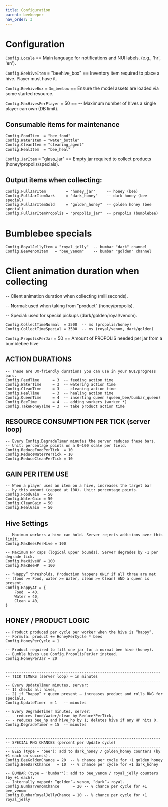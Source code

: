 ```yaml
---
title: Configuration
parent: beekeeper
nav_order: 3
---
```


# Configuration

`Config.Locale` == Main language for notifications and NUI labels. (e.g., 'hr', 'en').

`Config.BeehiveItem` = "beehive_box" == Inventory item required to place a hive. Player must have it.

`Config.BeehiveBox` = `3m_beebox`  == Ensure the model assets are loaded via some started resource.

`Config.MaxHivesPerPlayer` = 50 ==  -- Maximum number of hives a single player can own (DB limit).

## Consumable items for maintenance
```
Config.FoodItem  = "bee_food"
Config.WaterItem = "water_bottle"
Config.CleanItem = "cleaning_agent"
Config.HealItem  = "bee_heal"
```

`Config.JarItem` = "glass_jar"  == Empty jar required to collect products (honey/propolis/specials).

##  Output items when collecting:
```
Config.FullJarItem         = "honey_jar"     -- honey (bee)
Config.FullJarItemDark     = "dark_honey"    -- dark honey (bee special)
Config.FullJarItemGold     = "golden_honey"  -- golden honey (bee special)
Config.FullJarItemPropolis = "propolis_jar"  -- propolis (bumblebee)
```
# Bumblebee specials
```
Config.RoyalJellyItem = "royal_jelly"  -- bumbar "dark" channel
Config.BeeVenomItem   = "bee_venom"    -- bumbar "golden" channel
```
# Client animation duration when collecting
-- Client animation duration when collecting (milliseconds).

-- Normal: used when taking from "product" (honey/propolis).

-- Special: used for special pickups (dark/golden/royal/venom).
```
Config.CollectTimeNormal  = 3500  -- ms (propolis/honey)
Config.CollectTimeSpecial = 3500  -- ms (royal/venom, dark/golden)
```
`Config.PropolisPerJar` = 50 == Amount of PROPOLIS needed per jar from a bumblebee hive


## ACTION DURATIONS
```
-- These are UX-friendly durations you can use in your NUI/progress bars.
Config.FeedTime      = 3  -- feeding action time
Config.WaterTime     = 3  -- watering action time
Config.CleanTime     = 3  -- cleaning action time
Config.HealTime      = 3  -- healing action time
Config.QueenTime     = 4  -- inserting queen (queen_bee/bumbar_queen)
Config.BeeTime       = 4  -- adding workers (worker_*)
Config.TakeHoneyTime = 3  -- take product action time
```

## RESOURCE CONSUMPTION PER TICK (server loop)
```
-- Every Config.DegradeTimer minutes the server reduces these bars.
-- Unit: percentage points on a 0–100 scale per field.
Config.ReduceFoodPerTick  = 10
Config.ReduceWaterPerTick = 10
Config.ReduceCleanPerTick = 10
```
## GAIN PER ITEM USE
```
-- When a player uses an item on a hive, increases the target bar
-- by this amount (capped at 100). Unit: percentage points.
Config.FoodGain  = 50
Config.WaterGain = 50
Config.CleanGain = 50
Config.HealGain  = 50
```

## Hive Settings
```
-- Maximum workers a hive can hold. Server rejects additions over this limit.
Config.MaxBeesPerHive = 100

-- Maximum HP caps (logical upper bounds). Server degrades by -1 per degrade tick.
Config.MaxHiveHP = 100
Config.MaxBeeHP  = 100

-- “Happy” thresholds. Production happens ONLY if all three are met
-- (food >= Food, water >= Water, clean >= Clean) AND a queen is present.
Config.HappyAt = {
    Food  = 40,
    Water = 40,
    Clean = 40,
}
```

## HONEY / PRODUCT LOGIC
```
-- Product produced per cycle per worker when the hive is “happy”.
-- Formula: product += HoneyPerCycle * bees
Config.HoneyPerCycle = 1

-- Product required to fill one jar for a normal bee hive (honey).
-- Bumble hives use Config.PropolisPerJar instead.
Config.HoneyPerJar = 20


---------------------------------------------------------------------
-- TICK TIMERS (server loop) — in minutes
---------------------------------------------------------------------
-- Every UpdateTimer minutes, server:
-- 1) checks all hives,
-- 2) if “happy” + queen present → increases product and rolls RNG for specials.
Config.UpdateTimer  = 1   -- minutes

-- Every DegradeTimer minutes, server:
-- - reduces food/water/clean by Reduce*PerTick,
-- - reduces bee_hp and hive_hp by 1; deletes hive if any HP hits 0.
Config.DegradeTimer = 15  -- minutes


---------------------------------------------------------------------
-- SPECIAL RNG CHANCES (percent per Update cycle)
---------------------------------------------------------------------
-- BEES (type = 'bee'): add to dark_honey / golden_honey counters (by +1 each on success).
Config.BeeGoldenChance = 20  -- % chance per cycle for +1 golden_honey
Config.BeeDarkChance   = 10  -- % chance per cycle for +1 dark_honey

-- BUMBAR (type = 'bumbar'): add to bee_venom / royal_jelly counters (by +1 each).
-- Internally mapped: “golden”→ venom, “dark”→ royal.
Config.BumbarVenomChance      = 20 -- % chance per cycle for +1 bee_venom
Config.BumbarRoyalJellyChance = 10 -- % chance per cycle for +1 royal_jelly

```

